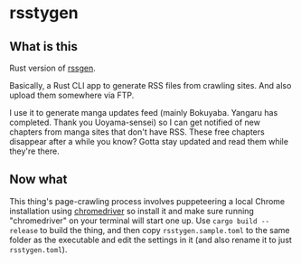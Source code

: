 # rsstygen

## What is this

Rust version of [rssgen](https://github.com/hermitpopcorn/rssgen).

Basically, a Rust CLI app to generate RSS files from crawling sites. And also upload them somewhere via FTP.

I use it to generate manga updates feed (mainly Bokuyaba. Yangaru has completed. Thank you Uoyama-sensei) so I can get notified of new chapters from manga sites that don't have RSS. These free chapters disappear after a while you know? Gotta stay updated and read them while they're there.

## Now what

This thing's page-crawling process involves puppeteering a local Chrome installation using [chromedriver](https://chromedriver.chromium.org/) so install it and make sure running "chromedriver" on your terminal will start one up. Use `cargo build --release` to build the thing, and then copy `rsstygen.sample.toml` to the same folder as the executable and edit the settings in it (and also rename it to just `rsstygen.toml`).